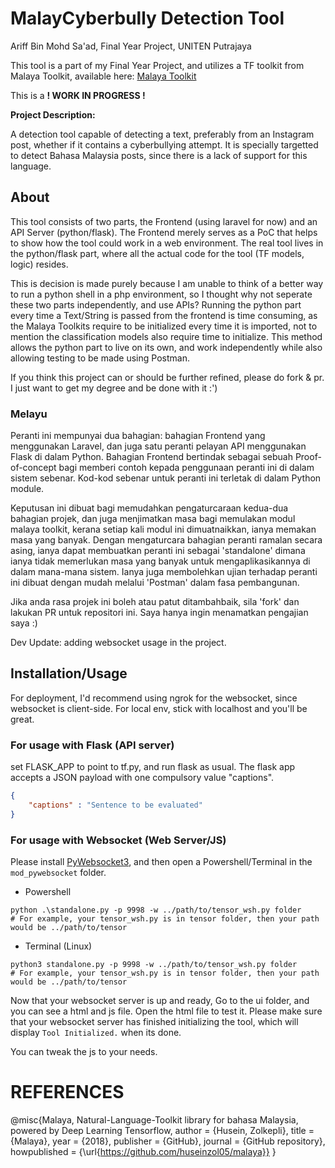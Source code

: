 # MalayCyberbully Detection Tool
Ariff Bin Mohd Sa'ad, Final Year Project, UNITEN Putrajaya

This tool is a part of my Final Year Project, and utilizes a TF toolkit from Malaya Toolkit, available here: [Malaya Toolkit](https://malaya.readthedocs.io)

This is a **! WORK IN PROGRESS !**

**Project Description:**

A detection tool capable of detecting a text, preferably from an Instagram post, whether if it contains a cyberbullying attempt. It is specially targetted to detect Bahasa Malaysia posts, since there is a lack of support for this language. 

## About
This tool consists of two parts, the Frontend (using laravel for now) and an API Server (python/flask). The Frontend merely serves as a PoC that helps to show how the tool could work in a web environment. The real tool lives in the python/flask part, where all the actual code for the tool (TF models, logic) resides. 

This is decision is made purely because I am unable to think of a better way to run a python shell in a php environment, so I thought why not seperate these two parts independently, and use APIs? Running the python part every time a Text/String is passed from the frontend is time consuming, as the Malaya Toolkits require to be initialized every time it is imported, not to mention the classification models also require time to initialize. This method allows the python part to live on its own, and work independently while also allowing testing to be made using Postman.

If you think this project can or should be further refined, please do fork & pr. I just want to get my degree and be done with it :')

### Melayu
Peranti ini mempunyai dua bahagian: bahagian Frontend yang menggunakan Laravel, dan juga satu peranti pelayan API menggunakan Flask di dalam Python. Bahagian Frontend bertindak sebagai sebuah Proof-of-concept bagi memberi contoh kepada penggunaan peranti ini di dalam sistem sebenar. Kod-kod sebenar untuk peranti ini terletak di dalam Python module.

Keputusan ini dibuat bagi memudahkan pengaturcaraan kedua-dua bahagian projek, dan juga menjimatkan masa bagi memulakan modul malaya toolkit, kerana setiap kali modul ini dimuatnaikkan, ianya memakan masa yang banyak. Dengan mengaturcara bahagian peranti ramalan secara asing, ianya dapat membuatkan peranti ini sebagai 'standalone' dimana ianya tidak memerlukan masa yang banyak untuk mengaplikasikannya di dalam mana-mana sistem. Ianya juga membolehkan ujian terhadap peranti ini dibuat dengan mudah melalui 'Postman' dalam fasa pembangunan.

Jika anda rasa projek ini boleh atau patut ditambahbaik, sila 'fork' dan lakukan PR untuk repositori ini. Saya hanya ingin menamatkan pengajian saya :)

Dev Update:
adding websocket usage in the project.

## Installation/Usage

For deployment, I'd recommend using ngrok for the websocket, since websocket is client-side.
For local env, stick with localhost and you'll be great.

### For usage with Flask (API server)
set FLASK_APP to point to tf.py, and run flask as usual. The flask app accepts a JSON payload with one compulsory value "captions".

```json
{
    "captions" : "Sentence to be evaluated"
}
```

### For usage with Websocket (Web Server/JS)
Please install [PyWebsocket3](https://github.com/GoogleChromeLabs/pywebsocket3), and then open a Powershell/Terminal in the `mod_pywebsocket` folder.

- Powershell
```
python .\standalone.py -p 9998 -w ../path/to/tensor_wsh.py folder
# For example, your tensor_wsh.py is in tensor folder, then your path would be ../path/to/tensor
```
- Terminal (Linux)
```
python3 standalone.py -p 9998 -w ../path/to/tensor_wsh.py folder
# For example, your tensor_wsh.py is in tensor folder, then your path would be ../path/to/tensor
```
Now that your websocket server is up and ready, Go to the ui folder, and you can see a html and js file. Open the html file to test it.
Please make sure that your websocket server has finished initializing the tool, which will display `Tool Initialized.` when its done.

You can tweak the js to your needs.

# REFERENCES

@misc{Malaya, Natural-Language-Toolkit library for bahasa Malaysia, powered by Deep Learning Tensorflow,
  author = {Husein, Zolkepli},
  title = {Malaya},
  year = {2018},
  publisher = {GitHub},
  journal = {GitHub repository},
  howpublished = {\url{https://github.com/huseinzol05/malaya}}
}
